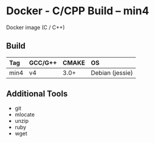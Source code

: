 # Docker - C/CPP Build – min4

Docker image (C / C++)

## Build

| Tag    | GCC/G++ | CMAKE | OS               |
|:------ |:------- |:----- |:---------------- |
| min4   | v4      | 3.0+  | Debian (jessie)  |

## Additional Tools

-   git
-   mlocate
-   unzip
-   ruby
-   wget
